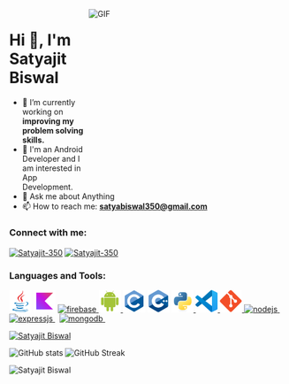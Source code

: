 <img align="right" height="300" width="360" alt="GIF" src="https://media.giphy.com/media/v1.Y2lkPTc5MGI3NjExMTI5YWNjYmFmYmRhZGRmZDgxY2ViMWIyMGNkOWMwNjc0MDQ0ZWNjMiZlcD12MV9pbnRlcm5hbF9naWZzX2dpZklkJmN0PWc/UJOIPO34viVwSZrlUs/giphy.gif"/>
<h1> Hi 👋, I'm Satyajit Biswal </h1>

- 🔭 I’m currently working on **improving my problem solving skills.**
- 🌱 I'm an Android Developer and I am interested in App Development.
- 💬 Ask me about Anything
- 📫 How to reach me: **satyabiswal350@gmail.com**
<h3 align="left">Connect with me:</h3>
<p align="left">
  <a href="https://www.linkedin.com/in/satyajit-biswal-b01325202/" target="blank"><img align="center" src="https://raw.githubusercontent.com/rahuldkjain/github-profile-readme-generator/master/src/images/icons/Social/linked-in-alt.svg" alt="Satyajit-350" height="30" width="40" /></a>
  <a href="https://auth.geeksforgeeks.org/user/satyabiswal350/practice/" target="blank"><img align="center" src="https://raw.githubusercontent.com/rahuldkjain/github-profile-readme-generator/master/src/images/icons/Social/geeks-for-geeks.svg" alt="Satyajit-350" height="30" width="40" /></a>
</p>
<h3 align="left">Languages and Tools:</h3>
<p align="left">
  <a> <img src="https://raw.githubusercontent.com/devicons/devicon/master/icons/java/java-original.svg" alt="java" width="40" height="40"/> </a>
  <a> <img src="https://raw.githubusercontent.com/devicons/devicon/master/icons/kotlin/kotlin-original.svg" alt="java" width="40" height="40"/> </a>
  <a href="https://firebase.google.com/" target="_blank" rel="noreferrer"> <img src="https://www.vectorlogo.zone/logos/firebase/firebase-icon.svg" alt="firebase" width="40" height="40"/> </a>
  <a href="https://developer.android.com/" target="_blank"> <img src="https://raw.githubusercontent.com/devicons/devicon/master/icons/android/android-original.svg" alt="android" width="40" height="40"/> </a>
  <a> <img src="https://raw.githubusercontent.com/devicons/devicon/master/icons/c/c-original.svg" alt="c" width="40" height="40"/> </a>
  <a> <img src="https://raw.githubusercontent.com/devicons/devicon/master/icons/cplusplus/cplusplus-original.svg" alt="cpp" width="40" height="40"/> </a>
  <a href="https://www.python.org" target="_blank" rel="noreferrer"> <img src="https://raw.githubusercontent.com/devicons/devicon/master/icons/python/python-original.svg" alt="python" width="40" height="40"/> </a>
  <a href="https://code.visualstudio.com/" target="_blank"> <img src="https://raw.githubusercontent.com/devicons/devicon/master/icons/vscode/vscode-original.svg" alt="vscode" width="40" height="40"/> </a>
  <a href="https://git-scm.com/" target="_blank"> <img src="https://raw.githubusercontent.com/devicons/devicon/master/icons/git/git-original.svg" alt="git" width="40" height="40"/> </a>
  <a href="https://nodejs.org/en" target="_blank" rel="noreferrer"> <img src="https://nodejs.org/static/images/logo.svg" alt="nodejs" width="100" height="60"/> </a> &nbsp; 
   <a href="https://expressjs.com" target="_blank" rel="noreferrer"> <img src="https://ajeetchaulagain.com/static/7cb4af597964b0911fe71cb2f8148d64/8d565/express-js.webp" alt="expressjs" width="60" height="60"/> </a> &nbsp; 
   <a href="https://www.mongodb.com" target="_blank" rel="noreferrer"> <img src="https://newrelic.com/sites/default/files/styles/800w/public/2021-10/mongo_logo.jpg?itok=Z1PabBZB" alt="mongodb" width="100" height="60"/> </a> &nbsp; 

<br>
<p align="left"> <a href="https://github.com/ryo-ma/github-profile-trophy"><img src="https://github-profile-trophy.vercel.app/?username=Satyajit-350" alt="Satyajit Biswal" /></a> </p>


<p align="left">
  <img src="https://github-readme-stats.vercel.app/api?username=Satyajit-350&show_icons=true&theme=tokyonight" alt="GitHub stats" height="150"/>
  <img src="https://github-readme-streak-stats.herokuapp.com/?user=Satyajit-350&theme=tokyonight" alt="GitHub Streak" height="150"/>
</p>
<p align="left">
  <img src="https://github-readme-stats.vercel.app/api/top-langs?username=Satyajit-350&show_icons=true&locale=en&layout=compact&theme=dark" alt="Satyajit Biswal" />
</p>


